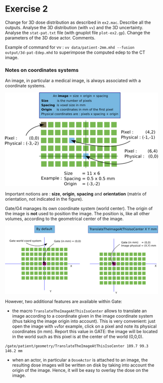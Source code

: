 # Exercise 2

Change for 3D dose distribution as described in ```ex2.mac```. Describe all the outputs. Analyse the 3D distribution (with ```vv```) and the 3D uncertainty. Analyse the ```stat-pat.txt``` file (with gnuplot file ```plot-ex2.gp```). Change the parameters of the 3D dose actor. Comments.

Example of command for vv : ```vv data/patient-2mm.mhd --fusion output/3d-pat-Edep.mhd``` to superimpose the computed edep to the CT image.

### Notes on coordinates systems

An image, in particular a medical image, is always associated with a coordinate systems.

![](image-coordinates-system.png)

Important notions are : **size**, **origin**, **spacing** and **orientation** (matrix of orientation, not indicated in the figure). 

Gate/G4 manages its own coordinate system (world center). The origin of the image is **not** used to position the image. The position is, like all other volumes, according to the geometrical center of the image. 

![](gate-coordinates-system.png)

However, two additional features are available within Gate:

- the macro ```TranslateTheImageAtThisIsoCenter``` allows to translate an image according to a coordinate given in the image coordinate system (thus taking the image origin into account). This is very convenient: just open the image with ```vv```for example, click on a pixel and note its physical coordinates (in mm). Report this value in GATE: the image will be located in the world such as this pixel is at the center of the world (0,0,0). 

```
/gate/patient/geometry/TranslateTheImageAtThisIsoCenter 109.7 99.3 146.2 mm
```

- when an actor, in particular a ```DoseActor``` is attached to an image, the resulting dose images will be written on disk by taking into account the origin of the image. Hence, it will be easy to overlay the dose on the image. 




 
